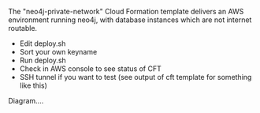 The "neo4j-private-network" Cloud Formation template delivers an AWS environment running neo4j, with database instances which are not internet routable.


- Edit deploy.sh 
- Sort your own keyname
- Run deploy.sh
- Check in AWS console to see status of CFT
- SSH tunnel if you want to test (see output of cft template for something like this)



Diagram....
